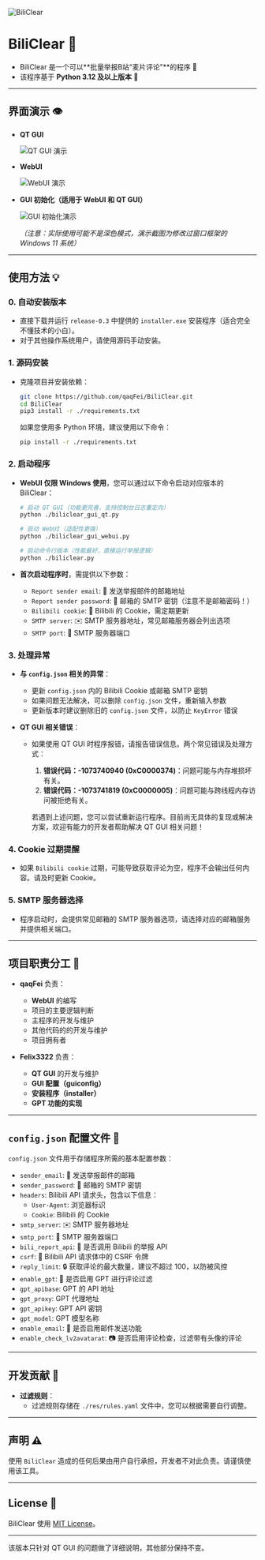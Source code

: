 ![BiliClear](https://socialify.git.ci/qaqFei/BiliClear/image?description=1&descriptionEditable=Report%20violating%20Bilibili%20users%20in%20batches.&font=Jost&forks=1&issues=1&language=1&name=1&owner=1&pattern=Charlie%20Brown&pulls=1&stargazers=1&theme=Auto)

# BiliClear 🎯

- BiliClear 是一个可以**批量举报B站“麦片评论”**的程序 🚨
- 该程序基于 **Python 3.12 及以上版本** 🐍

---

## 界面演示 👁️

- **QT GUI**
  
  ![QT GUI 演示](https://github.com/qaqFei/BiliClear/blob/main/readme-res/QT_GUI%E6%BC%94%E7%A4%BA.png)
  
- **WebUI**
  
  ![WebUI 演示](https://github.com/qaqFei/BiliClear/blob/main/readme-res/WebUI%E6%BC%94%E7%A4%BA.png)
  
- **GUI 初始化（适用于 WebUI 和 QT GUI）**
  
  ![GUI 初始化演示](https://github.com/qaqFei/BiliClear/blob/main/readme-res/GUI%E5%88%9D%E5%A7%8B%E5%8C%96%E6%BC%94%E7%A4%BA.png)

  *（注意：实际使用可能不是深色模式，演示截图为修改过窗口框架的 Windows 11 系统）*

---

## 使用方法 💡

### 0. 自动安装版本

- 直接下载并运行 `release-0.3` 中提供的 `installer.exe` 安装程序（适合完全不懂技术的小白）。
- 对于其他操作系统用户，请使用源码手动安装。

### 1. 源码安装

- 克隆项目并安装依赖：
  
  ```bash
  git clone https://github.com/qaqFei/BiliClear.git
  cd BiliClear
  pip3 install -r ./requirements.txt
  ```
  
  如果您使用多 Python 环境，建议使用以下命令：
  
  ```bash
  pip install -r ./requirements.txt
  ```

### 2. 启动程序

- **WebUI 仅限 Windows 使用**，您可以通过以下命令启动对应版本的 BiliClear：

  ```bash
  # 启动 QT GUI（功能更完善，支持控制台日志重定向）
  python ./biliclear_gui_qt.py

  # 启动 WebUI（适配性更强）
  python ./biliclear_gui_webui.py

  # 启动命令行版本（性能最好，直接运行举报逻辑）
  python ./biliclear.py
  ```

- **首次启动程序时**，需提供以下参数：
  - `Report sender email`: 📧 发送举报邮件的邮箱地址
  - `Report sender password`: 🔑 邮箱的 SMTP 密钥（注意不是邮箱密码！）
  - `Bilibili cookie`: 🍪 Bilibili 的 Cookie，需定期更新
  - `SMTP server`: ✉️ SMTP 服务器地址，常见邮箱服务器会列出选项
  - `SMTP port`: 🚪 SMTP 服务器端口

### 3. 处理异常

- **与 `config.json` 相关的异常**：
  - 更新 `config.json` 内的 Bilibili Cookie 或邮箱 SMTP 密钥
  - 如果问题无法解决，可以删除 `config.json` 文件，重新输入参数
  - 更新版本时建议删除旧的 `config.json` 文件，以防止 `KeyError` 错误

- **QT GUI 相关错误**：
  - 如果使用 QT GUI 时程序报错，请报告错误信息。两个常见错误及处理方式：
    1. **错误代码：-1073740940 (0xC0000374)**：问题可能与内存堆损坏有关。
    2. **错误代码：-1073741819 (0xC0000005)**：问题可能与跨线程内存访问被拒绝有关。

    若遇到上述问题，您可以尝试重新运行程序。目前尚无具体的复现或解决方案，欢迎有能力的开发者帮助解决 QT GUI 相关问题！

### 4. Cookie 过期提醒

- 如果 `Bilibili cookie` 过期，可能导致获取评论为空，程序不会输出任何内容。请及时更新 Cookie。

### 5. SMTP 服务器选择

- 程序启动时，会提供常见邮箱的 SMTP 服务器选项，请选择对应的邮箱服务并提供相关端口。

---

## 项目职责分工 👥

- **qaqFei** 负责：
  - **WebUI** 的编写
  - 项目的主要逻辑判断
  - 主程序的开发与维护
  - 其他代码的的开发与维护
  - 项目拥有者

- **Felix3322** 负责：
  - **QT GUI** 的开发与维护
  - **GUI 配置（guiconfig）**
  - **安装程序（installer）**
  - **GPT 功能的实现**

---

## `config.json` 配置文件 📝

`config.json` 文件用于存储程序所需的基本配置参数：

- `sender_email`: 📧 发送举报邮件的邮箱
- `sender_password`: 🔑 邮箱的 SMTP 密钥
- `headers`: Bilibili API 请求头，包含以下信息：
  - `User-Agent`: 浏览器标识
  - `Cookie`: Bilibili 的 Cookie
- `smtp_server`: ✉️ SMTP 服务器地址
- `smtp_port`: 🚪 SMTP 服务器端口
- `bili_report_api`: 📡 是否调用 Bilibili 的举报 API
- `csrf`: 🔐 Bilibili API 请求体中的 CSRF 令牌
- `reply_limit`: 🔒 获取评论的最大数量，建议不超过 100，以防被风控
- `enable_gpt`: 🤖 是否启用 GPT 进行评论过滤
- `gpt_apibase`: GPT 的 API 地址
- `gpt_proxy`: GPT 代理地址
- `gpt_apikey`: GPT API 密钥
- `gpt_model`: GPT 模型名称
- `enable_email`: 📧 是否启用邮件发送功能
- `enable_check_lv2avatarat`: 📷 是否启用评论检查，过滤带有头像的评论

---

## 开发贡献 🤝

- **过滤规则**：
  - 过滤规则存储在 `./res/rules.yaml` 文件中，您可以根据需要自行调整。

---

## 声明 ⚠️

使用 `BiliClear` 造成的任何后果由用户自行承担，开发者不对此负责。请谨慎使用该工具。

---

## License 📄

BiliClear 使用 [MIT License](LICENSE)。

---

该版本只针对 QT GUI 的问题做了详细说明，其他部分保持不变。